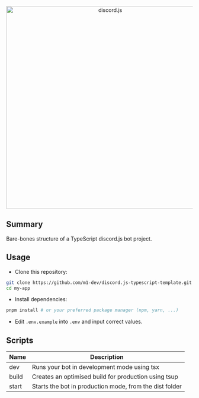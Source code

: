 <div align="center">
  <img src="https://discord.js.org/static/logo.svg" width="546" alt="discord.js" />
</div>

## Summary

Bare-bones structure of a TypeScript discord.js bot project.

## Usage

- Clone this repository:

```sh
git clone https://github.com/m1-dev/discord.js-typescript-template.git my-app
cd my-app
```

- Install dependencies:

```sh
pnpm install # or your preferred package manager (npm, yarn, ...)
```

- Edit `.env.example` into `.env` and input correct values.

## Scripts

| Name  | Description                                             |
| ----- | ------------------------------------------------------- |
| dev   | Runs your bot in development mode using tsx             |
| build | Creates an optimised build for production using tsup    |
| start | Starts the bot in production mode, from the dist folder |
